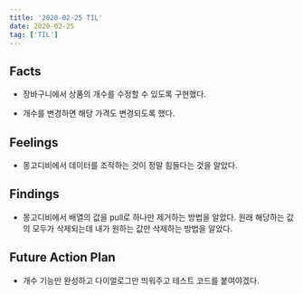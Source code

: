 ```yaml
---
title: '2020-02-25 TIL'
date: 2020-02-25
tag: ['TIL']
---
```


## Facts

- 장바구니에서 상품의 개수를 수정할 수 있도록 구현했다.

- 개수를 변경하면 해당 가격도 변경되도록 했다.

## Feelings

- 몽고디비에서 데이터를 조작하는 것이 정말 힘들다는 것을 알았다.

## Findings

- 몽고디비에서 배열의 값을 pull로 하나만 제거하는 방법을 알았다. 원래 해당하는 값의 모두가 삭제되는데 내가 원하는 값만 삭제하는 방법을 알았다.

## Future Action Plan

- 개수 기능만 완성하고 다이얼로그만 띄워주고 테스트 코드를 붙여야겠다.

